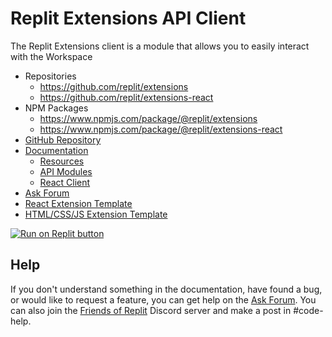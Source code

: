 # Replit Extensions API Client

The Replit Extensions client is a module that allows you to easily interact with the Workspace

- Repositories
  - https://github.com/replit/extensions
  - https://github.com/replit/extensions-react
- NPM Packages
  - https://www.npmjs.com/package/@replit/extensions
  - https://www.npmjs.com/package/@replit/extensions-react
- [GitHub Repository](https://github.com/replit/extensions)
- [Documentation](https://docs.replit.com/extensions)
   - [Resources](https://docs.replit.com/extensions/resources)
   - [API Modules](https://docs.replit.com/extensions/category/api-reference)
   - [React Client](https://docs.replit.com/extensions/category/react)
- [Ask Forum](https://ask.replit.com/c/extensions)
- [React Extension Template](https://replit.com/@replit/React-Extension?v=1)
- [HTML/CSS/JS Extension Template](https://replit.com/@replit/HTMLCSSJS-Extension?v=1)

[![Run on Replit button](https://user-images.githubusercontent.com/50180265/228865994-ccf7348e-ffb7-454e-bc4e-ce90df6c09bc.png)](https://replit.com/github/replit/extensions)

## Help
If you don't understand something in the documentation, have found a bug, or would like to request a feature, you can get help on the [Ask Forum](https://ask.replit.com/c/extensions).
You can also join the [Friends of Replit](https://discord.gg/friendsofreplit) Discord server and make a post in #code-help.
